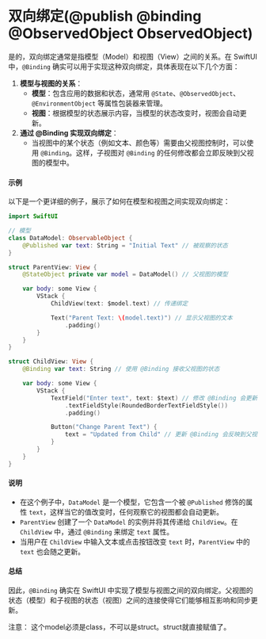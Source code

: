 # 双向绑定(@publish @binding @ObservedObject ObservedObject)

是的，双向绑定通常是指模型（Model）和视图（View）之间的关系。在 SwiftUI 中，`@Binding` 确实可以用于实现这种双向绑定，具体表现在以下几个方面：

1. **模型与视图的关系**：
   * **模型**：包含应用的数据和状态，通常用 `@State`、`@ObservedObject`、`@EnvironmentObject` 等属性包装器来管理。
   * **视图**：根据模型的状态展示内容，当模型的状态改变时，视图会自动更新。
2. **通过 @Binding 实现双向绑定**：
   * 当视图中的某个状态（例如文本、颜色等）需要由父视图控制时，可以使用 `@Binding`。这样，子视图对 `@Binding` 的任何修改都会立即反映到父视图的模型中。

#### 示例

以下是一个更详细的例子，展示了如何在模型和视图之间实现双向绑定：

```swift
import SwiftUI

// 模型
class DataModel: ObservableObject {
    @Published var text: String = "Initial Text" // 被观察的状态
}

struct ParentView: View {
    @StateObject private var model = DataModel() // 父视图的模型

    var body: some View {
        VStack {
            ChildView(text: $model.text) // 传递绑定

            Text("Parent Text: \(model.text)") // 显示父视图的文本
                .padding()
        }
    }
}

struct ChildView: View {
    @Binding var text: String // 使用 @Binding 接收父视图的状态

    var body: some View {
        VStack {
            TextField("Enter text", text: $text) // 修改 @Binding 会更新父视图的状态
                .textFieldStyle(RoundedBorderTextFieldStyle())
                .padding()

            Button("Change Parent Text") {
                text = "Updated from Child" // 更新 @Binding 会反映到父视图
            }
        }
    }
}
```

#### 说明

* 在这个例子中，`DataModel` 是一个模型，它包含一个被 `@Published` 修饰的属性 `text`，这样当它的值改变时，任何观察它的视图都会自动更新。
* `ParentView` 创建了一个 `DataModel` 的实例并将其传递给 `ChildView`。在 `ChildView` 中，通过 `@Binding` 来绑定 `text` 属性。
* 当用户在 `ChildView` 中输入文本或点击按钮改变 `text` 时，`ParentView` 中的 `text` 也会随之更新。

#### 总结

因此，`@Binding` 确实在 SwiftUI 中实现了模型与视图之间的双向绑定。父视图的状态（模型）和子视图的状态（视图）之间的连接使得它们能够相互影响和同步更新。



注意： 这个model必须是class，不可以是struct。struct就直接赋值了。

